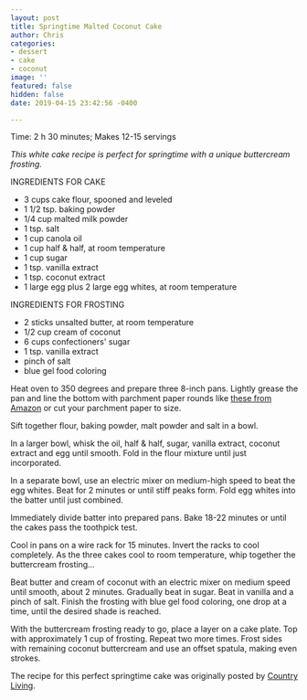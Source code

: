 ```yaml
---
layout: post
title: Springtime Malted Coconut Cake
author: Chris
categories:
- dessert
- cake
- coconut
image: ''
featured: false
hidden: false
date: 2019-04-15 23:42:56 -0400

---
```

Time: 2 h 30 minutes; Makes 12-15 servings

_This white cake recipe is perfect for springtime with a unique buttercream frosting._

INGREDIENTS FOR CAKE

* 3 cups cake flour, spooned and leveled
* 1 1/2 tsp. baking powder
* 1/4 cup malted milk powder
* 1 tsp. salt
* 1 cup canola oil
* 1 cup half & half, at room temperature
* 1 cup sugar
* 1 tsp. vanilla extract
* 1 tsp. coconut extract
* 1 large egg plus 2 large egg whites, at room temperature

INGREDIENTS FOR FROSTING

* 2 sticks unsalted butter, at room temperature
* 1/2 cup cream of coconut
* 6 cups confectioners' sugar
* 1 tsp. vanilla extract
* pinch of salt
* blue gel food coloring

Heat oven to 350 degrees and prepare three 8-inch pans. Lightly grease the pan and line the bottom with parchment paper rounds like [these from Amazon](https://www.amazon.com/Regency-Parchment-Paper-Liners-diameter/dp/B000R9J19A) or cut your parchment paper to size.

Sift together flour, baking powder, malt powder and salt in a bowl.

In a larger bowl, whisk the oil, half & half, sugar, vanilla extract, coconut extract and egg until smooth. Fold in the flour mixture until just incorporated.

In a separate bowl, use an electric mixer on medium-high speed to beat the egg whites. Beat for 2 minutes or until stiff peaks form. Fold egg whites into the batter until just combined.

Immediately divide batter into prepared pans. Bake 18-22 minutes or until the cakes pass the toothpick test.

Cool in pans on a wire rack for 15 minutes. Invert the racks to cool completely. As the three cakes cool to room temperature, whip together the buttercream frosting...

Beat butter and cream of coconut with an electric mixer on medium speed until smooth, about 2 minutes. Gradually beat in sugar. Beat in vanilla and a pinch of salt. Finish the frosting with blue gel food coloring, one drop at a time, until the desired shade is reached.

With the buttercream frosting ready to go, place a layer on a cake plate. Top with approximately 1 cup of frosting. Repeat two more times. Frost sides with remaining coconut buttercream and use an offset spatula, making even strokes. 

The recipe for this perfect springtime cake was originally posted by [Country Living](https://www.countryliving.com/food-drinks/a37893/easter-speckled-malted-coconut-cake-recipe/). 